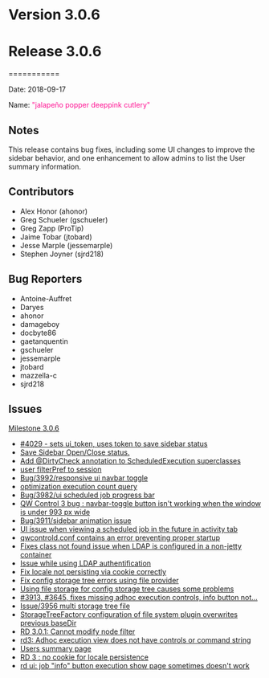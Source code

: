 # Version 3.0.6



# Release 3.0.6
===========

Date: 2018-09-17

Name: <span style="color: deeppink"><span class="glyphicon glyphicon-cutlery"></span> "jalapeño popper deeppink cutlery"</span>

## Notes

This release contains bug fixes, including some UI changes to improve the sidebar behavior, and one enhancement to allow admins to list the User summary information.

## Contributors

* Alex Honor (ahonor)
* Greg Schueler (gschueler)
* Greg Zapp (ProTip)
* Jaime Tobar (jtobard)
* Jesse Marple (jessemarple)
* Stephen Joyner (sjrd218)

## Bug Reporters

* Antoine-Auffret
* Daryes
* ahonor
* damageboy
* docbyte86
* gaetanquentin
* gschueler
* jessemarple
* jtobard
* mazzella-c
* sjrd218

## Issues

[Milestone 3.0.6](https://github.com/qwcontrol/qwcontrol/milestone/86)

* [#4029 - sets ui_token, uses token to save sidebar status](https://github.com/qwcontrol/qwcontrol/pull/4030)
* [Save Sidebar Open/Close status.](https://github.com/qwcontrol/qwcontrol/issues/4029)
* [Add @DirtyCheck annotation to ScheduledExecution superclasses](https://github.com/qwcontrol/qwcontrol/pull/4008)
* [user filterPref to session](https://github.com/qwcontrol/qwcontrol/pull/4005)
* [Bug/3992/responsive ui navbar toggle](https://github.com/qwcontrol/qwcontrol/pull/4004)
* [optimization execution count query](https://github.com/qwcontrol/qwcontrol/pull/4001)
* [Bug/3982/ui scheduled job progress bar](https://github.com/qwcontrol/qwcontrol/pull/4000)
* [QW Control 3 bug : navbar-toggle button isn't working when the window is under 993 px wide](https://github.com/qwcontrol/qwcontrol/issues/3992)
* [Bug/3911/sidebar animation issue](https://github.com/qwcontrol/qwcontrol/pull/3988)
* [UI issue when viewing a scheduled job in the future in activity tab](https://github.com/qwcontrol/qwcontrol/issues/3982)
* [qwcontrold.conf contains an error preventing proper startup](https://github.com/qwcontrol/qwcontrol/issues/3974)
* [Fixes class not found issue when LDAP is configured in a non-jetty container](https://github.com/qwcontrol/qwcontrol/pull/3966)
* [Issue while using LDAP authentification](https://github.com/qwcontrol/qwcontrol/issues/3965)
* [Fix locale not persisting via cookie correctly](https://github.com/qwcontrol/qwcontrol/pull/3964)
* [Fix config storage tree errors using file provider](https://github.com/qwcontrol/qwcontrol/pull/3962)
* [Using file storage for config storage tree causes some problems](https://github.com/qwcontrol/qwcontrol/issues/3960)
* [#3913, #3645, fixes missing adhoc execution controls, info button not…](https://github.com/qwcontrol/qwcontrol/pull/3958)
* [Issue/3956 multi storage tree file](https://github.com/qwcontrol/qwcontrol/pull/3957)
* [StorageTreeFactory configuration of file system plugin overwrites previous baseDir](https://github.com/qwcontrol/qwcontrol/issues/3956)
* [RD 3.0.1: Cannot modify node filter ](https://github.com/qwcontrol/qwcontrol/issues/3920)
* [rd3: Adhoc execution view does not have controls or command string](https://github.com/qwcontrol/qwcontrol/issues/3913)
* [Users summary page](https://github.com/qwcontrol/qwcontrol/pull/3906)
* [RD 3 : no cookie for locale persistence](https://github.com/qwcontrol/qwcontrol/issues/3860)
* [rd ui: job "info" button execution show page sometimes doesn't work](https://github.com/qwcontrol/qwcontrol/issues/3645)